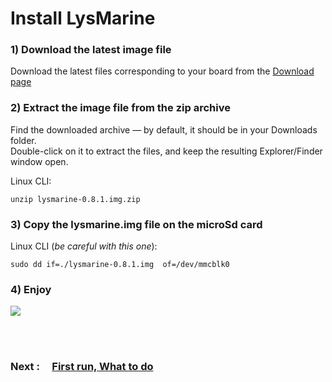 # Install LysMarine


### 1) Download the latest image file

Download the latest files corresponding to your board from the [Download page](/doc/download.md)

### 2) Extract the image file from the zip archive
Find the downloaded archive — by default, it should be in your Downloads folder.<br>
Double-click on it to extract the files, and keep the resulting Explorer/Finder window open.

Linux CLI:
 ```
 unzip lysmarine-0.8.1.img.zip
 ```

### 3) Copy the lysmarine.img file on the microSd card

Linux CLI (_be careful with this one_):
 ```
 sudo dd if=./lysmarine-0.8.1.img  of=/dev/mmcblk0
 ```

### 4) Enjoy
![](https://projects-static.raspberrypi.org/projects/raspberry-pi-setting-up/5bfb8f69592ea36d75df9d39b8abc186d7815cb6/en/images/pi-sd.png)

<br><br>
###   Next : &nbsp; &nbsp; [ First run, What to do ](doc/firstboot.md) 
